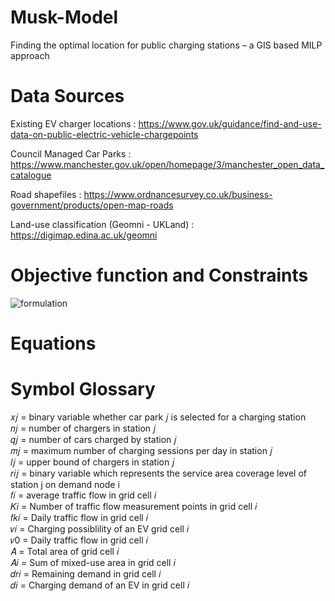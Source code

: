 # Musk-Model
Finding the optimal location for public charging stations – a GIS based MILP approach

# Data Sources
Existing EV charger locations : https://www.gov.uk/guidance/find-and-use-data-on-public-electric-vehicle-chargepoints

Council Managed Car Parks : https://www.manchester.gov.uk/open/homepage/3/manchester_open_data_catalogue

Road shapefiles : https://www.ordnancesurvey.co.uk/business-government/products/open-map-roads

Land-use classification (Geomni - UKLand) : https://digimap.edina.ac.uk/geomni


# Objective function and Constraints
![formulation](https://github.com/obedsims/Musk-Model/blob/main/screenshots/formulation.png)

# Equations


# Symbol Glossary
𝑥𝑗 = binary variable whether car park 𝑗 is selected for a charging station <br />
𝑛𝑗 = number of chargers in station 𝑗 <br />
𝑞𝑗 = number of cars charged by station 𝑗 <br />
𝑚𝑗 = maximum number of charging sessions per day in station 𝑗 <br />
𝑙𝑗 = upper bound of chargers in station 𝑗 <br />
𝑟𝑖𝑗 = binary variable which represents the service area coverage level of station j on demand node i <br />
𝑓𝑖 = average traffic flow in grid cell 𝑖 <br />
𝐾𝑖 = Number of traffic flow measurement points in grid cell 𝑖 <br />
𝑓𝑘𝑖 = Daily traffic flow in grid cell 𝑖 <br />
𝑣𝑖 = Charging possiblility of an EV grid cell 𝑖 <br />
𝑣0 = Daily traffic flow in grid cell 𝑖 <br />
𝐴 = Total area of grid cell 𝑖 <br />
𝐴𝑖 = Sum of mixed-use area in grid cell 𝑖 <br />
𝑑𝑟𝑖 = Remaining demand in grid cell 𝑖 <br />
𝑑𝑖 = Charging demand of an EV in grid cell 𝑖 <br />








